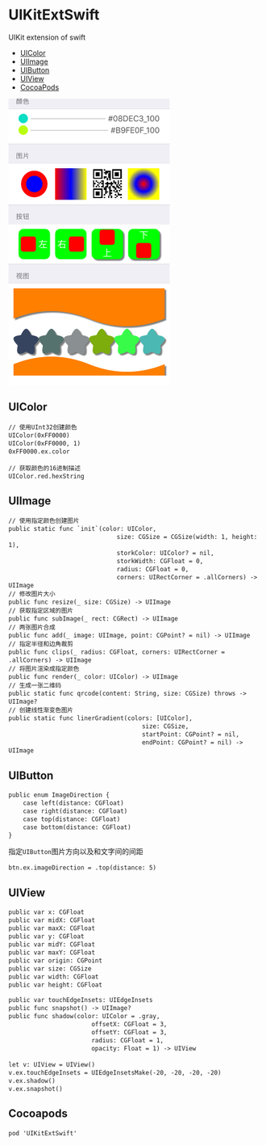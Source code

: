 # UIKitExtSwift
UIKit extension of swift

- [UIColor](#1)
- [UIImage](#2)
- [UIButton](#3)
- [UIView](#4)
- [CocoaPods](#5)


<img src="https://github.com/qianshang/UIKitExtSwift/blob/dev/preview.jpeg" width = "320" alt="预览图片" align=center />


## <a name="1"></a>UIColor

```
// 使用UInt32创建颜色
UIColor(0xFF0000)
UIColor(0xFF0000, 1)
0xFF0000.ex.color

// 获取颜色的16进制描述
UIColor.red.hexString
```

## <a name="2"></a>UIImage
```
// 使用指定颜色创建图片
public static func `init`(color: UIColor,
                              size: CGSize = CGSize(width: 1, height: 1),
                              storkColor: UIColor? = nil,
                              storkWidth: CGFloat = 0,
                              radius: CGFloat = 0,
                              corners: UIRectCorner = .allCorners) -> UIImage
// 修改图片大小                             
public func resize(_ size: CGSize) -> UIImage
// 获取指定区域的图片
public func subImage(_ rect: CGRect) -> UIImage
// 两张图片合成
public func add(_ image: UIImage, point: CGPoint? = nil) -> UIImage
// 指定半径和边角裁剪
public func clips(_ radius: CGFloat, corners: UIRectCorner = .allCorners) -> UIImage
// 将图片渲染成指定颜色
public func render(_ color: UIColor) -> UIImage
// 生成一张二维码
public static func qrcode(content: String, size: CGSize) throws -> UIImage?
// 创建线性渐变色图片
public static func linerGradient(colors: [UIColor],
                                     size: CGSize,
                                     startPoint: CGPoint? = nil,
                                     endPoint: CGPoint? = nil) -> UIImage
```

## <a name="3"></a>UIButton

```
public enum ImageDirection {
    case left(distance: CGFloat)
    case right(distance: CGFloat)
    case top(distance: CGFloat)
    case bottom(distance: CGFloat)
}
```
指定`UIButton`图片方向以及和文字间的间距
```
btn.ex.imageDirection = .top(distance: 5)
```

## <a name="4"></a>UIView

```
public var x: CGFloat
public var midX: CGFloat
public var maxX: CGFloat
public var y: CGFloat
public var midY: CGFloat
public var maxY: CGFloat
public var origin: CGPoint
public var size: CGSize
public var width: CGFloat
public var height: CGFloat
```

```
public var touchEdgeInsets: UIEdgeInsets
public func snapshot() -> UIImage?
public func shadow(color: UIColor = .gray,
                       offsetX: CGFloat = 3,
                       offsetY: CGFloat = 3,
                       radius: CGFloat = 1,
                       opacity: Float = 1) -> UIView

let v: UIView = UIView()
v.ex.touchEdgeInsets = UIEdgeInsetsMake(-20, -20, -20, -20)
v.ex.shadow()
v.ex.snapshot()
```

## <a name="5"></a>Cocoapods

```
pod 'UIKitExtSwift'
```

